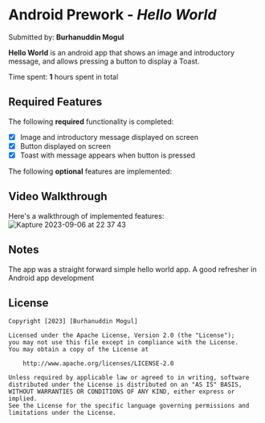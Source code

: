 # Android Prework - *Hello World*

Submitted by: **Burhanuddin Mogul**

**Hello World** is an android app that shows an image and introductory message, and allows pressing a button to display a Toast.

Time spent: **1** hours spent in total

## Required Features

The following **required** functionality is completed:

* [x] Image and introductory message displayed on screen
* [x] Button displayed on screen
* [x] Toast with message appears when button is pressed

The following **optional** features are implemented:

## Video Walkthrough

Here's a walkthrough of implemented features:
![Kapture 2023-09-06 at 22 37 43](https://github.com/Bmogul/HelloWorld_AndroidApp/assets/98663272/61823173-1e1b-4a50-a865-d1467b7aeae3)

## Notes

The app was a straight forward simple hello world app. A good refresher in Android app development


## License

    Copyright [2023] [Burhanuddin Mogul]

    Licensed under the Apache License, Version 2.0 (the "License");
    you may not use this file except in compliance with the License.
    You may obtain a copy of the License at

        http://www.apache.org/licenses/LICENSE-2.0

    Unless required by applicable law or agreed to in writing, software
    distributed under the License is distributed on an "AS IS" BASIS,
    WITHOUT WARRANTIES OR CONDITIONS OF ANY KIND, either express or implied.
    See the License for the specific language governing permissions and
    limitations under the License.
